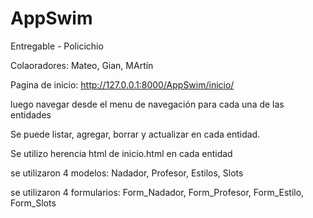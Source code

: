 # AppSwim
Entregable - Policichio

Colaoradores: Mateo, Gian, MArtín

Pagina de inicio: 
http://127.0.0.1:8000/AppSwim/inicio/

luego navegar desde el menu de navegación para cada una de las entidades

Se puede listar, agregar, borrar y actualizar en cada entidad.

Se utilizo herencia html de inicio.html en cada entidad

se utilizaron 4 modelos: Nadador, Profesor, Estilos, Slots

se utilizaron 4 formularios: Form_Nadador, Form_Profesor, Form_Estilo, Form_Slots

